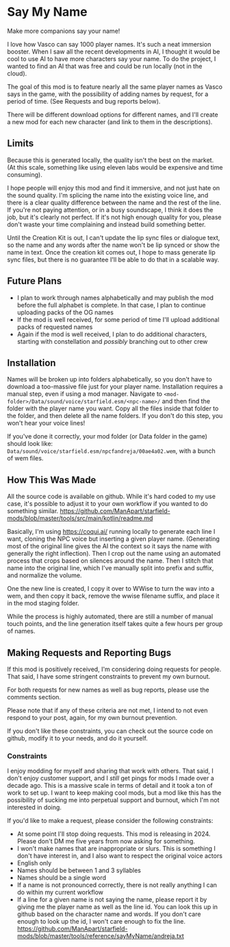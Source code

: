 # Say My Name

Make more companions say your name!

I love how Vasco can say 1000 player names. It's such a neat immersion booster. When I saw all the recent developments in AI, I thought it would be cool to use AI to have more characters say your name. To do the project, I wanted to find an AI that was free and could be run locally (not in the cloud).

The goal of this mod is to feature nearly all the same player names as Vasco says in the game, with the possibility of adding names by request, for a period of time. (See Requests and bug reports below).

There will be different download options for different names, and I'll create a new mod for each new character (and link to them in the descriptions).

## Limits

Because this is generated locally, the quality isn't the best on the market. (At this scale, something like using eleven labs would be expensive and time consuming).

I hope people will enjoy this mod and find it immersive, and not just hate on the sound quality. I'm splicing the name into the existing voice line, and there is a clear quality difference between the name and the rest of the line. If you're not paying attention, or in a busy soundscape, I think it does the job, but it's clearly not perfect. If it's not high enough quality for you, please don't waste your time complaining and instead build something better.

Until the Creation Kit is out, I can't update the lip sync files or dialogue text, so the name and any words after the name won't be lip synced or show the name in text. Once the creation kit comes out, I hope to mass generate lip sync files, but there is no guarantee I'll be able to do that in a scalable way.

## Future Plans

- I plan to work through names alphabetically and may publish the mod before the full alphabet is complete. In that case, I plan to continue uploading packs of the OG names
- If the mod is well received, for some period of time I'll upload additional packs of requested names
- Again if the mod is well received, I plan to do additional characters, starting with constellation and _possibly_ branching out to other crew


## Installation

Names will be broken up into folders alphabetically, so you don't have to download a too-massive file just for your player name. Installation requires a manual step, even if using a mod manager. Navigate to `<mod-folder>/Data/sound/voice/starfield.esm/<npc-name>/` and then find the folder with the player name you want. Copy all the files inside that folder to the <npc> folder, and then delete all the name folders. If you don't do this step, you won't hear your voice lines!

If you've done it correctly, your mod folder (or Data folder in the game) should look like: `Data/sound/voice/starfield.esm/npcfandreja/00ae4a02.wem`, with a bunch of wem files.


## How This Was Made

All the source code is available on github. While it's hard coded to my use case, it's possible to adjust it to your own workflow if you wanted to do something similar.
https://github.com/ManApart/starfield-mods/blob/master/tools/src/main/kotlin/readme.md

Basically, I'm using https://coqui.ai/ running locally to generate each line I want, cloning the NPC voice but inserting a given player name. (Generating most of the original line gives the AI the context so it says the name with generally the right inflection). Then I crop out the name using an automated process that crops based on silences around the name. Then I stitch that name into the original line, which I've manually split into prefix and suffix, and normalize the volume.

One the new line is created, I copy it over to WWise to turn the wav into a wem, and then copy it back, remove the wwise filename suffix, and place it in the mod staging folder.

While the process is highly automated, there are still a number of manual touch points, and the line generation itself takes quite a few hours per group of names.

## Making Requests and Reporting Bugs

If this mod is positively received, I'm considering doing requests for people. That said, I have some stringent constraints to prevent my own burnout.

For both requests for new names as well as bug reports, please use the comments section.

Please note that if any of these criteria are not met, I intend to not even respond to your post, again, for my own burnout prevention.

If you don't like these constraints, you can check out the source code on github, modify it to your needs, and do it yourself.

### Constraints

I enjoy modding for myself and sharing that work with others. That said, I don't enjoy customer support, and I _still_ get pings for mods I made over a decade ago.
This is a massive scale in terms of detail and it took a ton of work to set up. I want to keep making cool mods, but a mod like this has the possibility of sucking me into perpetual support and burnout, which I'm not interested in doing.

If you'd like to make a request, please consider the following constraints:

- At some point I'll stop doing requests. This mod is releasing in 2024. Please don't DM me five years from now asking for something.
- I won't make names that are inappropriate or slurs. This is something I don't have interest in, and I also want to respect the original voice actors
- English only
- Names should be between 1 and 3 syllables
- Names should be a single word
- If a name is not pronounced correctly, there is not really anything I can do within my current workflow
- If a line for a given name is not saying the name, please report it by giving me the player name as well as the line id. You can look this up in github based on the character name and words. If you don't care enough to look up the id, I won't care enough to fix the line. https://github.com/ManApart/starfield-mods/blob/master/tools/reference/sayMyName/andreja.txt